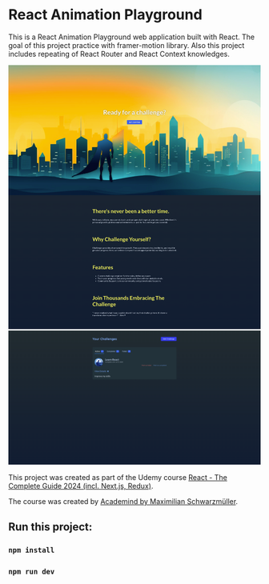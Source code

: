 # React Animation Playground

This is a React Animation Playground web application built with React. The goal of this project practice with framer-motion library. Also this project includes repeating of React Router and React Context knowledges.

![Screenshot with app](/public/screencapture1.png) ![Screenshot with app](/public/screencapture2.png)

This project was created as part of the Udemy course [React - The Complete Guide 2024 (incl. Next.js, Redux)](https://www.udemy.com/course/react-the-complete-guide-incl-redux/).

The course was created by [Academind by Maximilian Schwarzmüller](https://www.udemy.com/user/academind/).

## Run this project:

### `npm install`

### `npm run dev`
